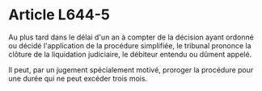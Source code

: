 # Article L644-5

<p>Au plus tard dans le délai d'un an à compter de la décision ayant ordonné ou décidé l'application de la procédure simplifiée, le tribunal prononce la clôture de la liquidation judiciaire, le débiteur entendu ou dûment appelé.</p><p>Il peut, par un jugement spécialement motivé, proroger la procédure pour une durée qui ne peut excéder trois mois.</p>
